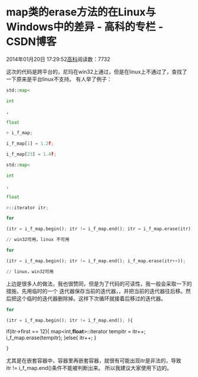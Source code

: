 
# map类的erase方法的在Linux与Windows中的差异 - 高科的专栏 - CSDN博客

2014年01月20日 17:29:52[高科](https://me.csdn.net/pbymw8iwm)阅读数：7732


这次的代码是跨平台的，尼玛在win32上通过，但是在linux上不通过了，查找了一下原来是平台linux不支持。
有人举了例子：
```python
std::map<
```
```python
int
```
```python
,
```
```python
float
```
```python
> i_f_map;
```

```python
i_f_map[1] = 1.2f;
```

```python
i_f_map[23] = 1.4f;
```

```python
std::map<
```
```python
int
```
```python
,
```
```python
float
```
```python
>::iterator itr;
```

```python
for
```
```python
(itr = i_f_map.begin(); itr != i_f_map.end(); itr = i_f_map.erase(itr));
```
```python
// win32可用，linux 不可用
```

```python
for
```
```python
(itr = i_f_map.begin(); itr != i_f_map.end(); i_f_map.erase(itr++));
```
```python
// linux，win32可用
```
上边是很多人的做法，我也很赞同，但是为了代码的可读性，我一般会采取一下的措施，先用临时的一个 迭代器保存当前的迭代器，，并把当前的迭代器往后移。然后把这个临时的迭代器删除掉。这样下次循环就接着后移过的迭代器。

```python
for
```
```python
(itr = i_f_map.begin(); itr != i_f_map.end(); ){
```
if(itr->first == 12){
map<int,**float**>::iterator
 tempitr = itr++;
i_f_map.erase(tempitr);
}else{
itr++;
}
```python
}
```
尤其是在嵌套容器中，容器里再嵌套容器，就很有可能出现itr是非法的，导致itr != i_f_map.end()条件不能被判断出来。
所以我建议大家使用下边的。


